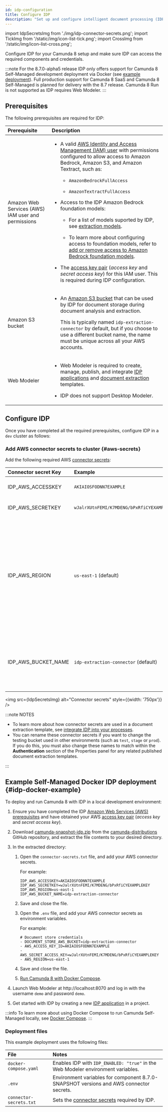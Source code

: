 ```yaml
---
id: idp-configuration
title: Configure IDP
description: "Set up and configure intelligent document processing (IDP) in Camunda 8 SaaS and Self-Managed."
---
```


import IdpSecretsImg from './img/idp-connector-secrets.png';
import TickImg from '/static/img/icon-list-tick.png';
import CrossImg from '/static/img/icon-list-cross.png';

Configure IDP for your Camunda 8 setup and make sure IDP can access the required components and credentials.

:::note
For the 8.7.0-alpha5 release IDP only offers support for Camunda 8 Self-Managed development deployment via Docker (see [example deployment](#idp-docker-example)). Full production support for Camunda 8 SaaS and Camunda 8 Self-Managed is planned for delivery with the 8.7 release. Camunda 8 Run is not supported as IDP requires Web Modeler.
:::

## Prerequisites

The following prerequisites are required for IDP:

| Prerequisite                                       | Description                                                                                                                                                                                                                                                                                                                                                                                                                                                                                                                                                                                                                                                                                                                                                                                                                                                                                                                                                                                                    |
| :------------------------------------------------- | :------------------------------------------------------------------------------------------------------------------------------------------------------------------------------------------------------------------------------------------------------------------------------------------------------------------------------------------------------------------------------------------------------------------------------------------------------------------------------------------------------------------------------------------------------------------------------------------------------------------------------------------------------------------------------------------------------------------------------------------------------------------------------------------------------------------------------------------------------------------------------------------------------------------------------------------------------------------------------------------------------------- |
| Amazon Web Services (AWS) IAM user and permissions | <ul><li><p>A valid [AWS Identity and Access Management (IAM) user](https://docs.aws.amazon.com/IAM/latest/UserGuide/id_users.html) with permissions configured to allow access to Amazon Bedrock, Amazon S3, and Amazon Textract, such as:<ul><li><p>`AmazonBedrockFullAccess`</p></li><li><p>`AmazonTextractFullAccess`</p></li></ul></p></li><li><p>Access to the IDP Amazon Bedrock foundation models:<ul><li><p>For a list of models suported by IDP, see [extraction models](idp-reference.md#extraction-models).</p></li><li><p>To learn more about configuring access to foundation models, refer to [add or remove access to Amazon Bedrock foundation models](https://docs.aws.amazon.com/bedrock/latest/userguide/model-access-modify.html).</p></li></ul></p></li><li><p>The [access key pair](https://docs.aws.amazon.com/IAM/latest/UserGuide/id_credentials_access-keys.html) (_access key_ and _secret access key_) for this IAM user. This is required during IDP configuration.</p></li></ul> |
| Amazon S3 bucket                                   | <ul><li><p>An [Amazon S3 bucket](https://aws.amazon.com/s3/) that can be used by IDP for document storage during document analysis and extraction.</p><p>This is typically named `idp-extraction-connector` by default, but if you choose to use a different bucket name, the name must be unique across all your AWS accounts.</p></li></ul>                                                                                                                                                                                                                                                                                                                                                                                                                                                                                                                                                                                                                                                                  |
| Web Modeler                                        | <ul><li><p>Web Modeler is required to create, manage, publish, and integrate [IDP applications](idp-applications.md) and [document extraction](idp-document-extraction.md) templates.</p></li><li><p>IDP does not support Desktop Modeler.</p></li></ul>                                                                                                                                                                                                                                                                                                                                                                                                                                                                                                                                                                                                                                                                                                                                                       |

## Configure IDP

Once you have completed all the required prerequisites, configure IDP in a `dev` cluster as follows:

### Add AWS connector secrets to cluster {#aws-secrets}

Add the following required AWS [connector secrets](/components/console/manage-clusters/manage-secrets.md):

| Connector secret Key | Example                                    | Description                                                                                                                                                   |
| :------------------- | :----------------------------------------- | :------------------------------------------------------------------------------------------------------------------------------------------------------------ |
| IDP_AWS_ACCESSKEY    | `AKIAIOSFODNN7EXAMPLE`                     | Your AWS IAM user _access key_.                                                                                                                               |
| IDP_AWS_SECRETKEY    | `wJalrXUtnFEMI/K7MDENG/bPxRfiCYEXAMPLEKEY` | Your AWS IAM user _secret key_.                                                                                                                               |
| IDP_AWS_REGION       | `us-east-1` (default)                      | The AWS region where documents can be temporarily stored during Amazon Textract analysis. This should match the region where the Amazon S3 bucket is located. |
| IDP_AWS_BUCKET_NAME  | `idp-extraction-connector` (default)       | The name of the Amazon S3 bucket used for document storage during extraction.                                                                                 |

<img src={IdpSecretsImg} alt="Connector secrets" style={{width: '750px'}} />

:::note NOTES

- To learn more about how connector secrets are used in a document extraction template, see [integrate IDP into your processes](idp-integrate.md).
- You can rename these connector secrets if you want to change the testing bucket used in other environments (such as `test`, `stage` or `prod`). If you do this, you must also change these names to match within the **Authentication** section of the Properties panel for any related published document extraction templates.

:::

## Example Self-Managed Docker IDP deployment {#idp-docker-example}

To deploy and run Camunda 8 with IDP in a local development environment:

1. Ensure you have completed the IDP [Amazon Web Services (AWS) prerequisites](#prerequisites) and have obtained your AWS [access key pair](https://docs.aws.amazon.com/IAM/latest/UserGuide/id_credentials_access-keys.html) (_access key_ and _secret access key_).

1. Download [camunda-snapshot-idp.zip](https://github.com/camunda/camunda-distributions/releases/download/docker-compose-8.7-alpha5-idp-enabled/camunda-snapshot-idp.zip) from the [camunda-distributions](https://github.com/camunda/camunda-distributions/releases) GitHub repository, and extract the file contents to your desired directory.
1. In the extracted directory:

   1. Open the `connector-secrets.txt` file, and add your AWS connector secrets.

      For example:

      ```
      IDP_AWS_ACCESSKEY=AKIAIOSFODNN7EXAMPLE
      IDP_AWS_SECRETKEY=wJalrXUtnFEMI/K7MDENG/bPxRfiCYEXAMPLEKEY
      IDP_AWS_REGION=us-east-1
      IDP_AWS_BUCKET_NAME=idp-extraction-connector
      ```

   1. Save and close the file.
   1. Open the `.env` file, and add your AWS connector secrets as environment variables.

      For example:

      ```
      # Document store credentials
      - DOCUMENT_STORE_AWS_BUCKET=idp-extraction-connector
      - AWS_ACCESS_KEY_ID=AKIAIOSFODNN7EXAMPLE
      - AWS_SECRET_ACCESS_KEY=wJalrXUtnFEMI/K7MDENG/bPxRfiCYEXAMPLEKEY
      - AWS_REGION=us-east-1
      ```

   1. Save and close the file.
   1. [Run Camunda 8 with Docker Compose](/self-managed/setup/deploy/local/docker-compose.md#run-camunda-8-with-docker-compose).

1. Launch Web Modeler at http://localhost:8070 and log in with the username `demo` and password `demo`.
1. Get started with IDP by creating a new [IDP application](idp-applications.md) in a project.

:::info
To learn more about using Docker Compose to run Camunda Self-Managed locally, see [Docker Compose](/self-managed/setup/deploy/local/docker-compose.md).
:::

### Deployment files

This example deployment uses the following files:

| File                    | Notes                                                                                  |
| :---------------------- | :------------------------------------------------------------------------------------- |
| `docker-compose.yaml`   | Enables IDP with `IDP_ENABLED: "true"` in the Web Modeler environment variables.       |
| `.env`                  | Environment variables for component 8.7.0-SNAPSHOT versions and AWS connector secrets. |
| `connector-secrets.txt` | Sets the [connector secrets](#aws-secrets) required by IDP.                            |
